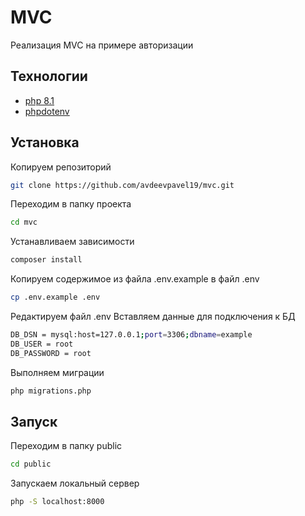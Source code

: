 # MVC
Реализация MVC на примере авторизации

## Технологии
- [php 8.1](https://www.php.net/releases/8.1/en.php)
- [phpdotenv](https://github.com/vlucas/phpdotenv)

## Установка
Копируем репозиторий
```sh
git clone https://github.com/avdeevpavel19/mvc.git
```

Переходим в папку проекта
```sh
cd mvc
```

Устанавливаем зависимости
```sh
composer install
```

Копируем содержимое из файла .env.example в файл .env
```sh
cp .env.example .env
```

Редактируем файл .env Вставляем данные для подключения к БД
```sh
DB_DSN = mysql:host=127.0.0.1;port=3306;dbname=example
DB_USER = root
DB_PASSWORD = root
```

Выполняем миграции
```sh
php migrations.php
```

## Запуск
Переходим в папку public
```sh
cd public
```

Запускаем локальный сервер
```sh
php -S localhost:8000
```
